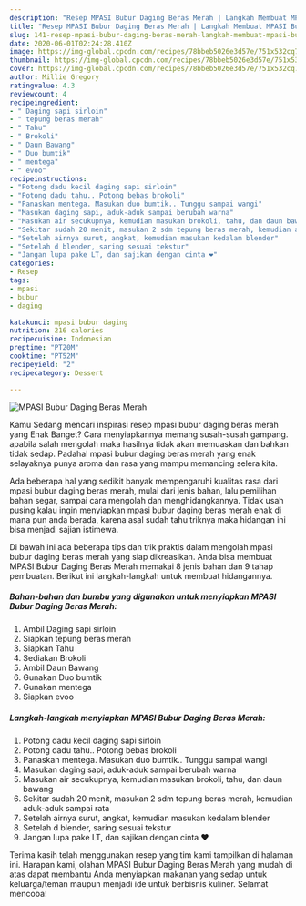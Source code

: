 ```yaml
---
description: "Resep MPASI Bubur Daging Beras Merah | Langkah Membuat MPASI Bubur Daging Beras Merah Yang Bikin Ngiler"
title: "Resep MPASI Bubur Daging Beras Merah | Langkah Membuat MPASI Bubur Daging Beras Merah Yang Bikin Ngiler"
slug: 141-resep-mpasi-bubur-daging-beras-merah-langkah-membuat-mpasi-bubur-daging-beras-merah-yang-bikin-ngiler
date: 2020-06-01T02:24:28.410Z
image: https://img-global.cpcdn.com/recipes/78bbeb5026e3d57e/751x532cq70/mpasi-bubur-daging-beras-merah-foto-resep-utama.jpg
thumbnail: https://img-global.cpcdn.com/recipes/78bbeb5026e3d57e/751x532cq70/mpasi-bubur-daging-beras-merah-foto-resep-utama.jpg
cover: https://img-global.cpcdn.com/recipes/78bbeb5026e3d57e/751x532cq70/mpasi-bubur-daging-beras-merah-foto-resep-utama.jpg
author: Millie Gregory
ratingvalue: 4.3
reviewcount: 4
recipeingredient:
- " Daging sapi sirloin"
- " tepung beras merah"
- " Tahu"
- " Brokoli"
- " Daun Bawang"
- " Duo bumtik"
- " mentega"
- " evoo"
recipeinstructions:
- "Potong dadu kecil daging sapi sirloin"
- "Potong dadu tahu.. Potong bebas brokoli"
- "Panaskan mentega. Masukan duo bumtik.. Tunggu sampai wangi"
- "Masukan daging sapi, aduk-aduk sampai berubah warna"
- "Masukan air secukupnya, kemudian masukan brokoli, tahu, dan daun bawang"
- "Sekitar sudah 20 menit, masukan 2 sdm tepung beras merah, kemudian aduk-aduk sampai rata"
- "Setelah airnya surut, angkat, kemudian masukan kedalam blender"
- "Setelah d blender, saring sesuai tekstur"
- "Jangan lupa pake LT, dan sajikan dengan cinta ❤"
categories:
- Resep
tags:
- mpasi
- bubur
- daging

katakunci: mpasi bubur daging 
nutrition: 216 calories
recipecuisine: Indonesian
preptime: "PT20M"
cooktime: "PT52M"
recipeyield: "2"
recipecategory: Dessert

---
```



![MPASI Bubur Daging Beras Merah](https://img-global.cpcdn.com/recipes/78bbeb5026e3d57e/751x532cq70/mpasi-bubur-daging-beras-merah-foto-resep-utama.jpg)

Kamu Sedang mencari inspirasi resep mpasi bubur daging beras merah yang Enak Banget? Cara menyiapkannya memang susah-susah gampang. apabila salah mengolah maka hasilnya tidak akan memuaskan dan bahkan tidak sedap. Padahal mpasi bubur daging beras merah yang enak selayaknya punya aroma dan rasa yang mampu memancing selera kita.

Ada beberapa hal yang sedikit banyak mempengaruhi kualitas rasa dari mpasi bubur daging beras merah, mulai dari jenis bahan, lalu pemilihan bahan segar, sampai cara mengolah dan menghidangkannya. Tidak usah pusing kalau ingin menyiapkan mpasi bubur daging beras merah enak di mana pun anda berada, karena asal sudah tahu triknya maka hidangan ini bisa menjadi sajian istimewa.




Di bawah ini ada beberapa tips dan trik praktis dalam mengolah mpasi bubur daging beras merah yang siap dikreasikan. Anda bisa membuat MPASI Bubur Daging Beras Merah memakai 8 jenis bahan dan 9 tahap pembuatan. Berikut ini langkah-langkah untuk membuat hidangannya.

<!--inarticleads1-->

##### Bahan-bahan dan bumbu yang digunakan untuk menyiapkan MPASI Bubur Daging Beras Merah:

1. Ambil  Daging sapi sirloin
1. Siapkan  tepung beras merah
1. Siapkan  Tahu
1. Sediakan  Brokoli
1. Ambil  Daun Bawang
1. Gunakan  Duo bumtik
1. Gunakan  mentega
1. Siapkan  evoo




<!--inarticleads2-->

##### Langkah-langkah menyiapkan MPASI Bubur Daging Beras Merah:

1. Potong dadu kecil daging sapi sirloin
1. Potong dadu tahu.. Potong bebas brokoli
1. Panaskan mentega. Masukan duo bumtik.. Tunggu sampai wangi
1. Masukan daging sapi, aduk-aduk sampai berubah warna
1. Masukan air secukupnya, kemudian masukan brokoli, tahu, dan daun bawang
1. Sekitar sudah 20 menit, masukan 2 sdm tepung beras merah, kemudian aduk-aduk sampai rata
1. Setelah airnya surut, angkat, kemudian masukan kedalam blender
1. Setelah d blender, saring sesuai tekstur
1. Jangan lupa pake LT, dan sajikan dengan cinta ❤




Terima kasih telah menggunakan resep yang tim kami tampilkan di halaman ini. Harapan kami, olahan MPASI Bubur Daging Beras Merah yang mudah di atas dapat membantu Anda menyiapkan makanan yang sedap untuk keluarga/teman maupun menjadi ide untuk berbisnis kuliner. Selamat mencoba!
